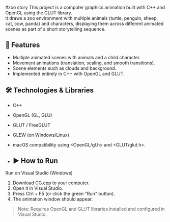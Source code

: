 #zoo story
This project is a computer graphics animation built with C++ and OpenGL using the GLUT library.  
It draws a zoo environment with multiple animals (turtle, penguin, sheep, cat, cow, panda) and characters, displaying them across different animated scenes as part of a short storytelling sequence.

## 🎯 Features
- Multiple animated scenes with animals and a child character.
- Movement animations (translation, scaling, and smooth transitions).
- Scene elements such as clouds and background.
- Implemented entirely in C++ with OpenGL and GLUT.

## 🛠 Technologies & Libraries
- C++
- OpenGL (GL, GLU)
- GLUT / FreeGLUT
- GLEW (on Windows/Linux)
- macOS compatibility using <OpenGL/gl.h> and <GLUT/glut.h>.

- ## ▶ How to Run

Run on Visual Studio (Windows)
1. Download CG.cpp to your computer.
2. Open it in Visual Studio.
3. Press Ctrl + F5 (or click the green "Run" button).
4. The animation window should appear.

> Note: Requires OpenGL and GLUT libraries installed and configured in Visual Studio.
